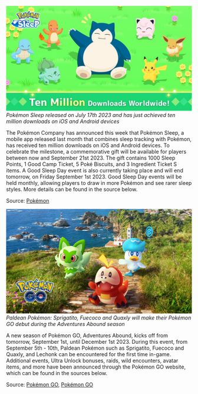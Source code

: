 

[![Pokémon Sleep released on July 17th 2023 and has just achieved ten million downloads on iOS and Android devices](/web/images/pokemon-sleep-released-on-july-17th-2023-and-has-just-achieved-ten-million-downloads-on-ios-and-andr.jpeg)](/web/images/pokemon-sleep-released-on-july-17th-2023-and-has-just-achieved-ten-million-downloads-on-ios-and-andr.jpeg)*Pokémon Sleep released on July 17th 2023 and has just achieved ten million downloads on iOS and Android devices*



The Pokémon Company has announced this week that Pokémon Sleep, a mobile app released last month that combines sleep tracking with Pokémon, has received ten million downloads on iOS and Android devices. To celebrate the milestone, a commemorative gift will be available for players between now and September 21st 2023. The gift contains 1000 Sleep Points, 1 Good Camp Ticket, 5 Poké Biscuits, and 3 Ingredient Ticket S items. A Good Sleep Day event is also currently taking place and will end tomorrow, on Friday September 1st 2023. Good Sleep Day events will be held monthly, allowing players to draw in more Pokémon and see rarer sleep styles. More details can be found in the source below.

Source: [Pokémon](https://press.pokemon.com/en/Pokemon-Sleep-Celebrates-Ten-Million-Downloads)



[![Paldean Pokémon: Sprigatito, Fuecoco and Quaxly will make their Pokémon GO debut during the Adventures Abound season](/web/images/paldean-pokemon-sprigatito-fuecoco-and-quaxly-will-make-their-pokemon-go-debut-during-the-adventures.jpeg)](/web/images/paldean-pokemon-sprigatito-fuecoco-and-quaxly-will-make-their-pokemon-go-debut-during-the-adventures.jpeg)*Paldean Pokémon: Sprigatito, Fuecoco and Quaxly will make their Pokémon GO debut during the Adventures Abound season*



A new season of Pokémon GO, Adventures Abound, kicks off from tomorrow, September 1st, until December 1st 2023. During this event, from September 5th - 10th, Paldean Pokémon such as Sprigatito, Fuecoco and Quaxly, and Lechonk can be encountered for the first time in-game. Additional events, Ultra Unlock bonuses, raids, wild encounters, avatar items, and more have been announced through the Pokémon GO website, which can be found in the sources below.

Source: [Pokémon GO](https://pokemongolive.com/post/paldea-region-launch), [Pokémon GO](https://pokemongolive.com/post/ultra-unlock-paldea)